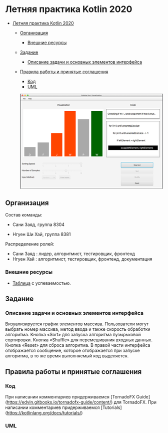 # Летняя практика Kotlin 2020

- [Летняя практика Kotlin 2020](#летняя-практика-Kotlin-2020)
  - [Организация](#организация)
    - [Внешние ресурсы](#внешние-ресурсы)
  - [Задание](#задание)
    - [Описание задачи и основных элементов интерфейса](#описание-задачи-и-основных-элементов-интерфейса)
  - [Правила работы и принятые соглашения](#правила-работы-и-принятые-соглашения)
    - [Код](#код)
    - [UML](#uml)
    
    
    ![Alt text](bubble/bubblesort/src/main/kotlin/resources/app.png?raw=true "Preview")

## Организация

Состав команды:

* Сани Заяд, группа 8304

* Нгуен Ши Хай, группа 8381

Распределение ролей:
+ Сани Заяд : лидер, алгоритмист, тестировщик, фронтенд
+ Нгуен Хай : алгоритмист, тестировщик, фронтенд, документация 

### Внешние ресурсы
- [Таблица](https://docs.google.com/spreadsheets/d/1uBlZJoT_RPJDxgbZJWhwGqDrvCUeCLFpYWFIxlxnnKU/edit#gid=0) с успеваемостью.

## Задание

### Описание задачи и основных элементов интерфейса

Визуализируется график элементов массива. Пользователи могут выбрать номер массива, метод ввода и также скорость обработки алгоритма. Кнопка «Sort» для запуска алгоритма пузырьковой сортировки. Кнопка «Shuffle» для перемешивания входных данных. Кнопка «Reset» для сброса алгоритма. В правой части интерфейса отображается сообщение, которое отображается при запуске алгоритма, в то же время выполняемый код выделяется.

## Правила работы и принятые соглашения

### Код

При написании комментариев придерживаемся [TornadoFX Guide] (https://edvin.gitbooks.io/tornadofx-guide/content/) для TornadoFX. При написании комментариев придерживаемся [Tutorials] (https://kotlinlang.org/docs/tutorials/)

### UML




